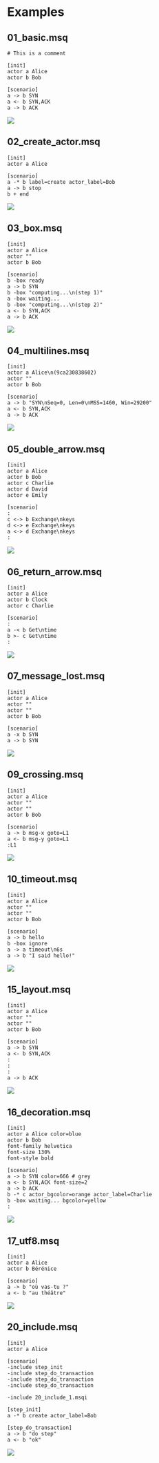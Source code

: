 # Examples
## 01_basic.msq

	
	# This is a comment
	
	[init]
	actor a Alice
	actor b Bob
	
	[scenario]
	a -> b SYN
	a <- b SYN,ACK
	a -> b ACK
	
![](examples/01_basic.png)

## 02_create_actor.msq

	[init]
	actor a Alice
	
	[scenario]
	a -* b label=create actor_label=Bob
	a -> b stop
	b + end
	
![](examples/02_create_actor.png)

## 03_box.msq

	[init]
	actor a Alice
	actor ""
	actor b Bob
	
	[scenario]
	b -box ready
	a -> b SYN
	b -box "computing...\n(step 1)"
	a -box waiting...
	b -box "computing...\n(step 2)"
	a <- b SYN,ACK
	a -> b ACK
	
![](examples/03_box.png)

## 04_multilines.msq

	[init]
	actor a Alice\n(9ca230838602)
	actor ""
	actor b Bob
	
	[scenario]
	a -> b "SYN\nSeq=0, Len=0\nMSS=1460, Win=29200"
	a <- b SYN,ACK
	a -> b ACK
	
![](examples/04_multilines.png)

## 05_double_arrow.msq

	[init]
	actor a Alice
	actor b Bob
	actor c Charlie
	actor d David
	actor e Emily
	
	[scenario]
	:
	c <-> b Exchange\nkeys
	d <-> e Exchange\nkeys
	a <-> d Exchange\nkeys
	:
	
![](examples/05_double_arrow.png)

## 06_return_arrow.msq

	[init]
	actor a Alice
	actor b Clock
	actor c Charlie
	
	[scenario]
	:
	a -< b Get\ntime
	b >- c Get\ntime
	:
	
![](examples/06_return_arrow.png)

## 07_message_lost.msq

	[init]
	actor a Alice
	actor ""
	actor ""
	actor b Bob
	
	[scenario]
	a -x b SYN
	a -> b SYN
	
![](examples/07_message_lost.png)

## 09_crossing.msq

	[init]
	actor a Alice
	actor ""
	actor ""
	actor b Bob
	
	[scenario]
	a -> b msg-x goto=L1
	a <- b msg-y goto=L1
	:L1
![](examples/09_crossing.png)

## 10_timeout.msq

	[init]
	actor a Alice
	actor ""
	actor ""
	actor b Bob
	
	[scenario]
	a -> b hello
	b -box ignore
	a -> a timeout\n6s
	a -> b "I said hello!"
	
![](examples/10_timeout.png)

## 15_layout.msq

	[init]
	actor a Alice
	actor ""
	actor ""
	actor b Bob
	
	[scenario]
	a -> b SYN
	a <- b SYN,ACK
	:
	:
	:
	a -> b ACK
	
![](examples/15_layout.png)

## 16_decoration.msq

	[init]
	actor a Alice color=blue
	actor b Bob
	font-family helvetica
	font-size 130%
	font-style bold
	
	[scenario]
	a -> b SYN color=666 # grey
	a <- b SYN,ACK font-size=2
	a -> b ACK
	b -* c actor_bgcolor=orange actor_label=Charlie
	b -box waiting... bgcolor=yellow
	:
	
![](examples/16_decoration.png)

## 17_utf8.msq

	[init]
	actor a Alice
	actor b Bérénice
	
	[scenario]
	a -> b "où vas-tu ?"
	a <- b "au théâtre"
![](examples/17_utf8.png)

## 20_include.msq

	[init]
	actor a Alice
	
	[scenario]
	-include step_init
	-include step_do_transaction
	-include step_do_transaction
	-include step_do_transaction
	
	-include 20_include_1.msqi
	
	[step_init]
	a -* b create actor_label=Bob
	
	[step_do_transaction]
	a -> b "do step"
	a <- b "ok"
![](examples/20_include.png)

